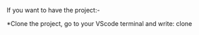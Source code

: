 If you want to have the project:-

*Clone the project, go to your VScode terminal and write: clone 
